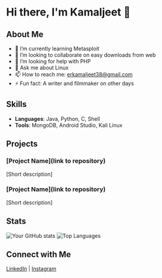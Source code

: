 # Hi there, I'm Kamaljeet 👋

## About Me
- 🌱 I’m currently learning Metasploit
- 👯 I’m looking to collaborate on easy downloads from web
- 🤔 I’m looking for help with PHP
- 💬 Ask me about Linux
- 📫 How to reach me: erkamaljeet38@gmail.com
- ⚡ Fun fact: A writer and filmmaker on other days

## Skills
- **Languages**: Java, Python, C, Shell
- **Tools**: MongoDB, Android Studio, Kali Linux

## Projects
### [Project Name](link to repository)
[Short description]

### [Project Name](link to repository)
[Short description]

## Stats
![Your GitHub stats](https://github-readme-stats.vercel.app/api?username=yourusername&show_icons=true&theme=radical)
![Top Languages](https://github-readme-stats.vercel.app/api/top-langs/?username=yourusername&layout=compact&theme=radical)

## Connect with Me
[LinkedIn](www.linkedin.com/in/kamal-jeet-607050245) | [Instagram](https://www.instagram.com/dotk25?utm_source=ig_web_button_share_sheet&igsh=ZDNlZDc0MzIxNw==) 
